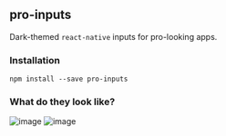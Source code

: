 ## pro-inputs
Dark-themed `react-native` inputs for pro-looking apps.

### Installation
```
npm install --save pro-inputs
```

### What do they look like?
![image](https://cloud.githubusercontent.com/assets/1638987/13726065/a873678c-e884-11e5-8662-12d1066b2c63.png)
![image](https://cloud.githubusercontent.com/assets/1638987/13726066/b5828426-e884-11e5-81ef-adbd4e7a696e.png)
